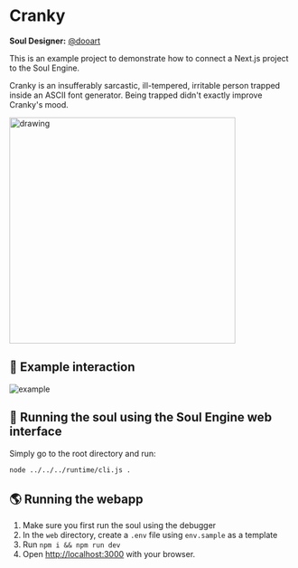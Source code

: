 # Cranky

**Soul Designer:** [@dooart](https://github.com/dooart)

This is an example project to demonstrate how to connect a Next.js project to the Soul Engine.

Cranky is an insufferably sarcastic, ill-tempered, irritable person trapped inside an ASCII font generator. Being trapped didn't exactly improve Cranky's mood.

<img src="web/public/splash.png" alt="drawing" width="400"/>

## 💬 Example interaction

![example](web/public/og.png)

## 👾 Running the soul using the Soul Engine web interface

Simply go to the root directory and run:

```bash
node ../../../runtime/cli.js .
```

## 🌎 Running the webapp

1. Make sure you first run the soul using the debugger
1. In the `web` directory, create a `.env` file using `env.sample` as a template
1. Run `npm i && npm run dev`
1. Open [http://localhost:3000](http://localhost:3000) with your browser.
